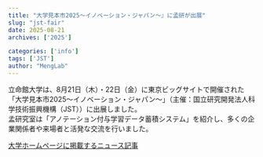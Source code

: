 ```yaml
---
title: "大学見本市2025～イノベーション・ジャパン～』に孟研が出展"
slug: "jst-fair"
date: 2025-08-21
archives: ['2025']

categories: ['info']
tags: ['JST']
author: "MengLab"
---
```

立命館大学は、8月21日（木）・22日（金）に東京ビッグサイトで開催された 「大学見本市2025～イノベーション・ジャパン～」（主催：国立研究開発法人科学技術振興機構（JST））に出展しました。  
孟研究室は「アノテーション付与学習データ蓄積システム」を紹介し、多くの企業関係者や来場者と活発な交流を行いました。

[大学ホームページに掲載するニュース記事](https://www.ritsumei.ac.jp/news/detail/?id=4161)
